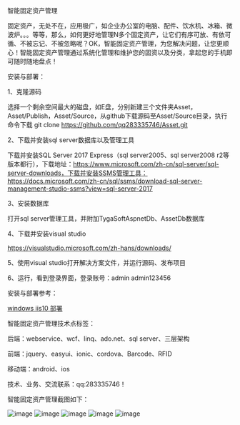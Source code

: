 ﻿智能固定资产管理

固定资产，无处不在，应用极广，如企业办公室的电脑、配件、饮水机、冰箱、微波炉。。。等等，那么，如何更好地管理N多个固定资产，让它们有序可放、有依可循、不被忘记、不被忽略呢？OK，智能固定资产管理，为您解决问题，让您更顺心！智能固定资产管理通过系统化管理和维护您的固资以及分类，拿起您的手机即可随时随地盘点！

安装与部署：

1、克隆源码

选择一个剩余空间最大的磁盘，如E盘，分别新建三个文件夹Asset，Asset/Publish，Asset/Source，从github下载源码至Asset/Source目录，执行命令下载
git clone https://github.com/qq283335746/Asset.git

2、下载并安装sql server数据库以及管理工具

下载并安装SQL Server 2017 Express（sql server2005、sql server2008 r2等版本都行），下载地址：https://www.microsoft.com/zh-cn/sql-server/sql-server-downloads，下载并安装SSMS管理工具：https://docs.microsoft.com/zh-cn/sql/ssms/download-sql-server-management-studio-ssms?view=sql-server-2017

3、安装数据库

打开sql server管理工具，并附加TygaSoftAspnetDb、AssetDb数据库

4、下载并安装visual studio

https://visualstudio.microsoft.com/zh-hans/downloads/

5、使用visual studio打开解决方案文件，并运行源码、发布项目

6、运行，看到登录界面，登录账号：admin  admin123456

安装与部署参考：

[windows iis10 部署](./docs/Win10.md)


智能固定资产管理技术点标签：

后端：webservice、wcf、linq、ado.net、sql server、三层架构

前端：jquery、easyui、ionic、cordova、Barcode、RFID

移动端：android、ios

技术、业务、交流联系：qq:283335746！

智能固定资产管理截图如下：

![image](https://github.com/qq283335746/My/blob/master/MyImages/Asset/asset001.png)
![image](https://github.com/qq283335746/My/blob/master/MyImages/Asset/asset002.png)
![image](https://github.com/qq283335746/My/blob/master/MyImages/Asset/asset003.png)
![image](https://github.com/qq283335746/My/blob/master/MyImages/Asset/asset004.png)
![image](https://github.com/qq283335746/My/blob/master/MyImages/Asset/asset005.png)
